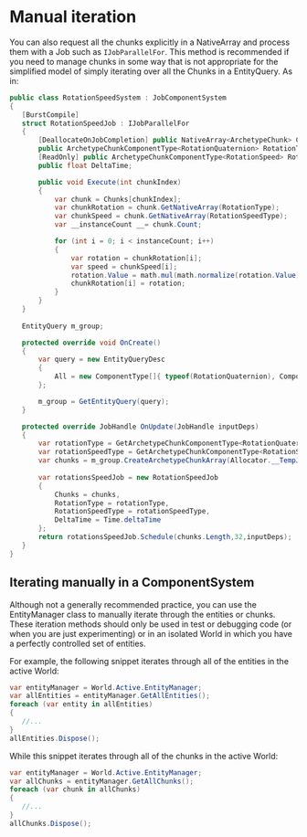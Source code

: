# Manual iteration

You can also request all the chunks explicitly in a NativeArray and process them with a Job such as `IJobParallelFor`. This method is recommended if you need to manage chunks in some way that is not appropriate for the simplified model of simply iterating over all the Chunks in a EntityQuery. As in:

```c#
public class RotationSpeedSystem : JobComponentSystem
{
   [BurstCompile]
   struct RotationSpeedJob : IJobParallelFor
   {
       [DeallocateOnJobCompletion] public NativeArray<ArchetypeChunk> Chunks;
       public ArchetypeChunkComponentType<RotationQuaternion> RotationType;
       [ReadOnly] public ArchetypeChunkComponentType<RotationSpeed> RotationSpeedType;
       public float DeltaTime;

       public void Execute(int chunkIndex)
       {
           var chunk = Chunks[chunkIndex];
           var chunkRotation = chunk.GetNativeArray(RotationType);
           var chunkSpeed = chunk.GetNativeArray(RotationSpeedType);
           var __instanceCount __= chunk.Count;

           for (int i = 0; i < instanceCount; i++)
           {
               var rotation = chunkRotation[i];
               var speed = chunkSpeed[i];
               rotation.Value = math.mul(math.normalize(rotation.Value), quaternion.AxisAngle(math.up(), speed.RadiansPerSecond * DeltaTime));
               chunkRotation[i] = rotation;
           }
       }
   }
   
   EntityQuery m_group;   

   protected override void OnCreate()
   {
       var query = new EntityQueryDesc
       {
           All = new ComponentType[]{ typeof(RotationQuaternion), ComponentType.ReadOnly<RotationSpeed>() }
       };

       m_group = GetEntityQuery(query);
   }

   protected override JobHandle OnUpdate(JobHandle inputDeps)
   {
       var rotationType = GetArchetypeChunkComponentType<RotationQuaternion>();
       var rotationSpeedType = GetArchetypeChunkComponentType<RotationSpeed>(true);
       var chunks = m_group.CreateArchetypeChunkArray(Allocator.__TempJob__);
       
       var rotationsSpeedJob = new RotationSpeedJob
       {
           Chunks = chunks,
           RotationType = rotationType,
           RotationSpeedType = rotationSpeedType,
           DeltaTime = Time.deltaTime
       };
       return rotationsSpeedJob.Schedule(chunks.Length,32,inputDeps);
   }
}
```

## Iterating manually in a ComponentSystem

Although not a generally recommended practice, you can use the EntityManager class to manually iterate through the entities or chunks. These iteration methods should only be used in test or debugging code (or when you are just experimenting) or in an isolated World in which you have a perfectly controlled set of entities.

For example, the following snippet iterates through all of the entities in the active World:

``` c#
var entityManager = World.Active.EntityManager;
var allEntities = entityManager.GetAllEntities();
foreach (var entity in allEntities)
{
   //...
}
allEntities.Dispose();
```

 While this snippet iterates through all of the chunks in the active World:

``` c#
var entityManager = World.Active.EntityManager;
var allChunks = entityManager.GetAllChunks();
foreach (var chunk in allChunks)
{
   //...
}
allChunks.Dispose();
```
